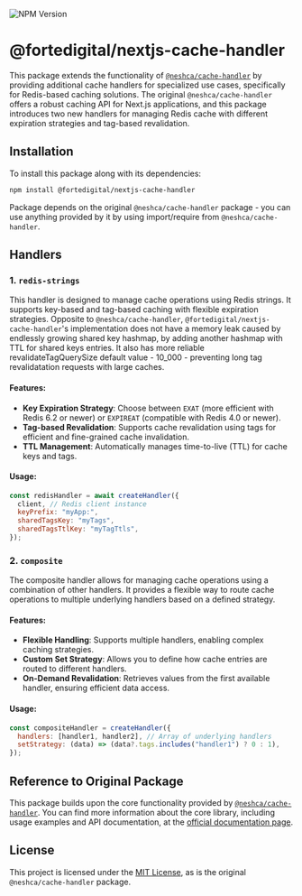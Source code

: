 ![NPM Version](https://img.shields.io/npm/v/%40fortedigital%2Fnextjs-cache-handler)

# @fortedigital/nextjs-cache-handler

This package extends the functionality of [`@neshca/cache-handler`](https://www.npmjs.com/package/@neshca/cache-handler) by providing additional cache handlers for specialized use cases, specifically for Redis-based caching solutions. The original `@neshca/cache-handler` offers a robust caching API for Next.js applications, and this package introduces two new handlers for managing Redis cache with different expiration strategies and tag-based revalidation.

## Installation

To install this package along with its dependencies:

```bash
npm install @fortedigital/nextjs-cache-handler
```

Package depends on the original `@neshca/cache-handler` package - you can use anything provided by it by using import/require from `@neshca/cache-handler`.

## Handlers

### 1. `redis-strings`

This handler is designed to manage cache operations using Redis strings. It supports key-based and tag-based caching with flexible expiration strategies. Opposite to `@neshca/cache-handler`, `@fortedigital/nextjs-cache-handler`'s implementation does not have a memory leak caused by endlessly growing shared key hashmap, by adding another hashmap with TTL for shared keys entries. It also has more reliable revalidateTagQuerySize default value - 10_000 - preventing long tag revalidatation requests with large caches.

#### Features:

- **Key Expiration Strategy**: Choose between `EXAT` (more efficient with Redis 6.2 or newer) or `EXPIREAT` (compatible with Redis 4.0 or newer).
- **Tag-based Revalidation**: Supports cache revalidation using tags for efficient and fine-grained cache invalidation.
- **TTL Management**: Automatically manages time-to-live (TTL) for cache keys and tags.

#### Usage:

```js
const redisHandler = await createHandler({
  client, // Redis client instance
  keyPrefix: "myApp:",
  sharedTagsKey: "myTags",
  sharedTagsTtlKey: "myTagTtls",
});
```

### 2. `composite`

The composite handler allows for managing cache operations using a combination of other handlers. It provides a flexible way to route cache operations to multiple underlying handlers based on a defined strategy.

#### Features:

- **Flexible Handling**: Supports multiple handlers, enabling complex caching strategies.
- **Custom Set Strategy**: Allows you to define how cache entries are routed to different handlers.
- **On-Demand Revalidation**: Retrieves values from the first available handler, ensuring efficient data access.

#### Usage:

```js
const compositeHandler = createHandler({
  handlers: [handler1, handler2], // Array of underlying handlers
  setStrategy: (data) => (data?.tags.includes("handler1") ? 0 : 1),
});
```

## Reference to Original Package

This package builds upon the core functionality provided by [`@neshca/cache-handler`](https://www.npmjs.com/package/@neshca/cache-handler). You can find more information about the core library, including usage examples and API documentation, at the [official documentation page](https://caching-tools.github.io/next-shared-cache).

## License

This project is licensed under the [MIT License](./LICENSE), as is the original `@neshca/cache-handler` package.
